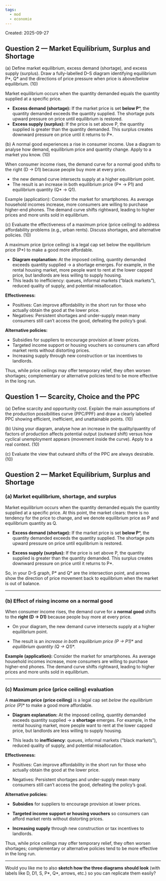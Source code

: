 ```yaml
---
tags:
  - mod
  - economie
---
```

Created: 2025-09-27

## **Question** 2 — Market Equilibrium, Surplus and Shortage
(a) Define market equilibrium, excess demand (shortage), and excess supply (surplus). Draw a
fully-labelled D–S diagram identifying equilibrium P*, Q* and the directions of price pressure
when price is above/below equilibrium. (10)

Market equilibrium occurs when the quantity demanded equals the quantity supplied at a specific price.

- **Excess demand (shortage):** If the market price is set **below P***, the quantity demanded exceeds the quantity supplied. The shortage puts upward pressure on price until equilibrium is restored.
- **Excess supply (surplus):** If the price is set above P, the quantity supplied is greater than the quantity demanded. This surplus creates downward pressure on price until it returns to P*.



(b) A normal good experiences a rise in consumer income. Use a diagram to analyse how
demand, equilibrium price and quantity change. Apply to a market you know. (10)

When consumer income rises, the demand curve for a normal good shifts to the right (D → D1) because people buy more at every price.

- the new demand curve intersects supply at a higher equilibrium point.
- The result is an increase in both equilibrium price (P* → P1) and equilibrium quantity (Q* → Q1).


Example (application): Consider the market for smartphones. As average household incomes increase, more consumers are willing to purchase higher-end phones. The demand curve shifts rightward, leading to higher prices and more units sold in equilibrium.

(c) Evaluate the effectiveness of a maximum price (price ceiling) to address affordability
problems (e.g., urban rents). Discuss shortages, and alternative policies. (10)

A maximum price (price ceiling) is a legal cap set below the equilibrium price (P*) to make a good more affordable.

- **Diagram explanation:** At the imposed ceiling, quantity demanded exceeds quantity supplied → a shortage emerges. For example, in the rental housing market, more people want to rent at the lower capped price, but landlords are less willing to supply housing.
- This leads to inefficiency: queues, informal markets (“black markets”), reduced quality of supply, and potential misallocation.


**Effectiveness:**

- Positives: Can improve affordability in the short run for those who actually obtain the good at the lower price.
- Negatives: Persistent shortages and under-supply mean many consumers still can’t access the good, defeating the policy’s goal.


**Alternative policies:**

- Subsidies for suppliers to encourage provision at lower prices.
- Targeted income support or housing vouchers so consumers can afford market rents without distorting prices.
- Increasing supply through new construction or tax incentives to landlords.

Thus, while price ceilings may offer temporary relief, they often worsen shortages; complementary or alternative policies tend to be more effective in the long run.

## **Question 1** — Scarcity, Choice and the PPC
(a) Define scarcity and opportunity cost. Explain the main assumptions of the production
possibilities curve (PPC/PPF) and draw a clearly labelled PPC showing efficient, inefficient, and
unattainable points. (10)



(b) Using your diagram, analyse how an increase in the quality/quantity of factors of production
affects potential output (outward shift) versus how cyclical unemployment appears (movement
inside the curve). Apply to a real context. (10)



(c) Evaluate the view that outward shifts of the PPC are always desirable. (10)


## **Question 2 — Market Equilibrium, Surplus and Shortage**

### (a) Market equilibrium, shortage, and surplus

Market equilibrium occurs when the quantity demanded equals the quantity supplied at a specific price. At this point, the market clears: there is no tendency for the price to change, and we denote equilibrium price as P and equilibrium quantity as Q.

- **Excess demand (shortage):** If the market price is set **below P***, the quantity demanded exceeds the quantity supplied. The shortage puts upward pressure on price until equilibrium is restored.
    
- **Excess supply (surplus):** If the price is set above P, the quantity supplied is greater than the quantity demanded. This surplus creates downward pressure on price until it returns to P*.

So, in your D–S graph, P* and Q* are the intersection point, and arrows show the direction of price movement back to equilibrium when the market is out of balance.

---

### (b) Effect of rising income on a normal good

When consumer income rises, the demand curve for a **normal good** shifts to the **right (D → D1)** because people buy more at every price.

- On your diagram, the new demand curve intersects supply at a higher equilibrium point.
    
- The result is an **increase in both equilibrium price (P* → P1)** and **equilibrium quantity (Q* → Q1)**.
    

**Example (application):** Consider the market for smartphones. As average household incomes increase, more consumers are willing to purchase higher-end phones. The demand curve shifts rightward, leading to higher prices and more units sold in equilibrium.

---

### (c) Maximum price (price ceiling) evaluation

A **maximum price (price ceiling)** is a legal cap set **below the equilibrium price (P*)** to make a good more affordable.

- **Diagram explanation:** At the imposed ceiling, quantity demanded exceeds quantity supplied → a **shortage** emerges. For example, in the rental housing market, more people want to rent at the lower capped price, but landlords are less willing to supply housing.
    
- This leads to **inefficiency**: queues, informal markets (“black markets”), reduced quality of supply, and potential misallocation.
    

**Effectiveness:**

- Positives: Can improve affordability in the short run for those who actually obtain the good at the lower price.
    
- Negatives: Persistent shortages and under-supply mean many consumers still can’t access the good, defeating the policy’s goal.
    

**Alternative policies:**

- **Subsidies** for suppliers to encourage provision at lower prices.
    
- **Targeted income support or housing vouchers** so consumers can afford market rents without distorting prices.
    
- **Increasing supply** through new construction or tax incentives to landlords.
    

Thus, while price ceilings may offer temporary relief, they often worsen shortages; complementary or alternative policies tend to be more effective in the long run.

---

Would you like me to also **sketch how the three diagrams should look** (with labels like D, D1, S, P*, Q*, arrows, etc.) so you can replicate them easily?